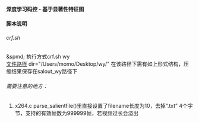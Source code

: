 #### 深度学习码控 - 基于显著性特征图
#### 脚本说明
###### crf.sh  
&spmd; 执行方式crf.sh wy  
[文件路径](https://github.com/tszssong/x264/blob/salient/doc/pic/salient_crf.png)
    dir="/Users/momo/Desktop/wy/" 在该路径下需有如上形式结构，压缩结果保存在salout_wy路径下
###### 需要注意的地方：  
1. x264.c parse_salientfile()里直接设置了filename长度为10，去掉“.txt” 4个字节，支持的有效帧数为999999帧，若视频过长会溢出
